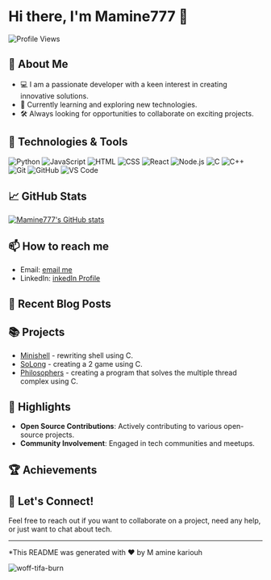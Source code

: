 # Hi there, I'm Mamine777 👋

![Profile Views](https://komarev.com/ghpvc/?username=Mamine777&color=blue)

## 🚀 About Me

- 💻 I am a passionate developer with a keen interest in creating innovative solutions.
- 🌱 Currently learning and exploring new technologies.
- 🛠️ Always looking for opportunities to collaborate on exciting projects.

## 🔧 Technologies & Tools

![Python](https://img.shields.io/badge/-Python-333333?style=flat&logo=python)
![JavaScript](https://img.shields.io/badge/-JavaScript-333333?style=flat&logo=javascript)
![HTML](https://img.shields.io/badge/-HTML-333333?style=flat&logo=html5)
![CSS](https://img.shields.io/badge/-CSS-333333?style=flat&logo=css3)
![React](https://img.shields.io/badge/-React-333333?style=flat&logo=react)
![Node.js](https://img.shields.io/badge/-Node.js-333333?style=flat&logo=node.js)
![C](https://img.shields.io/badge/-C-333333?style=flat&logo=c)
![C++](https://img.shields.io/badge/-C++-333333?style=flat&logo=c%2B%2B)
![Git](https://img.shields.io/badge/-Git-333333?style=flat&logo=git)
![GitHub](https://img.shields.io/badge/-GitHub-333333?style=flat&logo=github)
![VS Code](https://img.shields.io/badge/-VS%20Code-333333?style=flat&logo=visual-studio-code)

## 📈 GitHub Stats

[![Mamine777's GitHub stats](https://github-readme-stats.vercel.app/api?username=Mamine777&show_icons=true&theme=radical)](https://github.com/anuraghazra/github-readme-stats)

## 📫 How to reach me

- Email: [email me](mailto:amine79801kar@gmail.com)
- LinkedIn: [inkedIn Profile](https://www.linkedin.com/in/m-amine-kariouh)

## 📝 Recent Blog Posts

<!-- BLOG-POST-LIST:START -->
<!-- BLOG-POST-LIST:END -->

## 📚 Projects

- [Minishell](https://github.com/Mamine777/MiniShell) - rewriting shell using C.
- [SoLong](https://github.com/Mamine777/So_Long) - creating a 2 game using C.
- [Philosophers](https://github.com/Mamine777/Philisopher) - creating a program that solves the multiple thread complex using C.

## 🌟 Highlights

- **Open Source Contributions**: Actively contributing to various open-source projects.
- **Community Involvement**: Engaged in tech communities and meetups.

## 🏆 Achievements

## 💬 Let's Connect!

Feel free to reach out if you want to collaborate on a project, need any help, or just want to chat about tech.

---

*This README was generated with ❤️ by M amine kariouh

![woff-tifa-burn](https://github.com/user-attachments/assets/012fb34a-b65c-4ea2-b879-9c8b3e2e7ee8)
